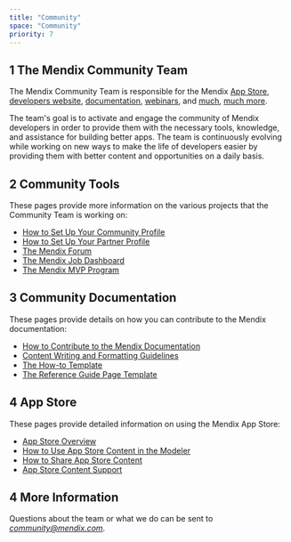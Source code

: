 ```yaml
---
title: "Community"
space: "Community"
priority: 7
---
```


## 1 The Mendix Community Team

The Mendix Community Team is responsible for the Mendix [App Store](http://appstore.home.mendix.com), [developers website](http://developers.mendix.com), [documentation](https://docs.mendix.com/), [webinars](https://developers.mendix.com/training/webinars/), and [much](https://www.meetup.com/Mendix-Netherlands), [much more](https://forum.mendixcloud.com/).

The team's goal is to activate and engage the community of Mendix developers in order to provide them with the necessary tools, knowledge, and assistance for building better apps. The team is continuously evolving while working on new ways to make the life of developers easier by providing them with better content and opportunities on a daily basis.

## 2 Community Tools

These pages provide more information on the various projects that the Community Team is working on:

* [How to Set Up Your Community Profile](how-to-set-up-your-profile)
* [How to Set Up Your Partner Profile](how-to-set-up-your-partner-profile)
* [The Mendix Forum](the-mendix-forum)
* [The Mendix Job Dashboard](the-mendix-job-dashboard)
* [The Mendix MVP Program](the-mendix-mvp-program)

## 3 Community Documentation

These pages provide details on how you can contribute to the Mendix documentation:

* [How to Contribute to the Mendix Documentation](contribute-to-the-mendix-documentation)
* [Content Writing and Formatting Guidelines](content-writing-and-formatting-guidelines)
* [The How-to Template](the-how-to-template-page)
* [The Reference Guide Page Template](https://docs.mendix.com/community/the-reference-guide-page-template-page)

## 4 App Store

These pages provide detailed information on using the Mendix App Store:

* [App Store Overview](app-store-overview)
* [How to Use App Store Content in the Modeler](use-app-store-content-in-the-modeler)
* [How to Share App Store Content](share-app-store-content)
* [App Store Content Support](app-store-content-support)

## 4 More Information

Questions about the team or what we do can be sent to *community@mendix.com*.

